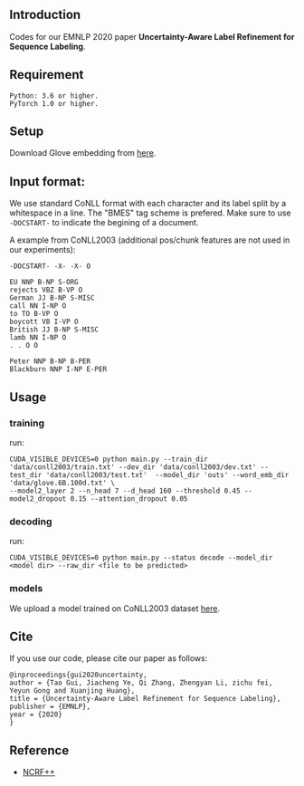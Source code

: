 ## Introduction

Codes for our EMNLP 2020 paper **Uncertainty-Aware Label Refinement for Sequence Labeling**. 

## Requirement
```
Python: 3.6 or higher.
PyTorch 1.0 or higher.
```
## Setup
Download Glove embedding from [here](https://nlp.stanford.edu/projects/glove/).

## Input format:
We use standard CoNLL format with each character and its label split by a whitespace in a line. The "BMES" tag scheme is prefered. 
Make sure to use `-DOCSTART-` to indicate the begining of a document.

A example from CoNLL2003 (additional pos/chunk features are not used in our experiments):
```
-DOCSTART- -X- -X- O

EU NNP B-NP S-ORG
rejects VBZ B-VP O
German JJ B-NP S-MISC
call NN I-NP O
to TO B-VP O
boycott VB I-VP O
British JJ B-NP S-MISC
lamb NN I-NP O
. . O O

Peter NNP B-NP B-PER
Blackburn NNP I-NP E-PER
```

## Usage

### training
run:
```
CUDA_VISIBLE_DEVICES=0 python main.py --train_dir 'data/conll2003/train.txt' --dev_dir 'data/conll2003/dev.txt' --test_dir 'data/conll2003/test.txt'  --model_dir 'outs' --word_emb_dir 'data/glove.6B.100d.txt' \
--model2_layer 2 --n_head 7 --d_head 160 --threshold 0.45 --model2_dropout 0.15 --attention_dropout 0.05
```

### decoding
run:
```
CUDA_VISIBLE_DEVICES=0 python main.py --status decode --model_dir <model dir> --raw_dir <file to be predicted>
```

### models 
We upload a model trained on CoNLL2003 dataset [here](https://drive.google.com/drive/folders/1wwQWmfXaxS3GbrR7G-k1XI0gQbp3ZqzV?usp=sharing). 

## Cite
If you use our code, please cite our paper as follows:


```
@inproceedings{gui2020uncertainty,
author = {Tao Gui, Jiacheng Ye, Qi Zhang, Zhengyan Li, zichu fei, Yeyun Gong and Xuanjing Huang},
title = {Uncertainty-Aware Label Refinement for Sequence Labeling},
publisher = {EMNLP},
year = {2020}
}
```

## Reference
- [NCRF++](https://github.com/jiesutd/NCRFpp.git)  